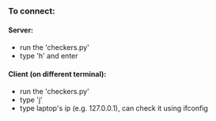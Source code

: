 ### To connect:

#### Server:
- run the 'checkers.py'
- type 'h' and enter

#### Client (on different terminal):
- run the 'checkers.py'
- type 'j'
- type laptop's ip (e.g. 127.0.0.1), can check it using ifconfig



